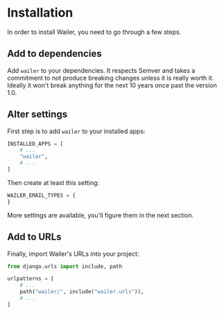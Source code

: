 # Installation

In order to install Wailer, you need to go through a few steps.

## Add to dependencies

Add `wailer` to your dependencies. It respects Semver and takes a commitment to
not produce breaking changes unless it is really worth it. Ideally it won't 
break anything for the next 10 years once past the version 1.0.

## Alter settings

First step is to add `wailer` to your installed apps:

```python
INSTALLED_APPS = [
    # ...
    "wailer",
    # ...
]
```

Then create at least this setting:

```python
WAILER_EMAIL_TYPES = {
}
```

More settings are available, you'll figure them in the next section.

## Add to URLs

Finally, import Wailer's URLs into your project:

```python
from django.urls import include, path

urlpatterns = [
    # ...
    path("wailer/", include("wailer.urls")),
    # ...
]
```
